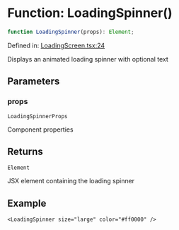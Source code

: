 # Function: LoadingSpinner()

```ts
function LoadingSpinner(props): Element;
```

Defined in: [LoadingScreen.tsx:24](https://github.com/Capstone-Projects-2025-Fall/project-001-sketch2screen/blob/f6427b83281d7a02723fc969f7748696727ec7bf/frontend/src/App/LoadingScreen.tsx#L24)

Displays an animated loading spinner with optional text

## Parameters

### props

`LoadingSpinnerProps`

Component properties

## Returns

`Element`

JSX element containing the loading spinner

## Example

```tsx
<LoadingSpinner size="large" color="#ff0000" />
```
